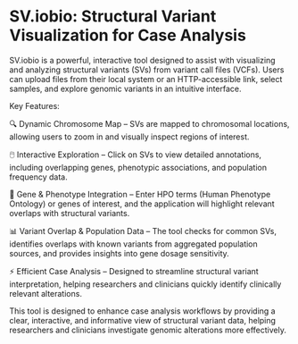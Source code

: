 # SV.iobio: Structural Variant Visualization for Case Analysis

SV.iobio is a powerful, interactive tool designed to assist with visualizing and analyzing structural variants (SVs) from variant call files (VCFs). Users can upload files from their local system or an HTTP-accessible link, select samples, and explore genomic variants in an intuitive interface.

Key Features:

🔍 Dynamic Chromosome Map – SVs are mapped to chromosomal locations, allowing users to zoom in and visually inspect regions of interest.

🖱️ Interactive Exploration – Click on SVs to view detailed annotations, including overlapping genes, phenotypic associations, and population frequency data.

🧬 Gene & Phenotype Integration – Enter HPO terms (Human Phenotype Ontology) or genes of interest, and the application will highlight relevant overlaps with structural variants.

📊 Variant Overlap & Population Data – The tool checks for common SVs, identifies overlaps with known variants from aggregated population sources, and provides insights into gene dosage sensitivity.

⚡ Efficient Case Analysis – Designed to streamline structural variant interpretation, helping researchers and clinicians quickly identify clinically relevant alterations.

This tool is designed to enhance case analysis workflows by providing a clear, interactive, and informative view of structural variant data, helping researchers and clinicians investigate genomic alterations more effectively.
